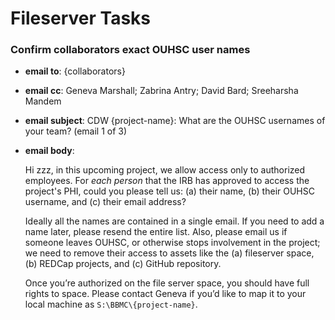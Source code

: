 # Fileserver Tasks

### Confirm collaborators exact OUHSC user names


* **email to**: {collaborators}

* **email cc**: Geneva Marshall; Zabrina Antry; David Bard; Sreeharsha Mandem

* **email subject**: CDW {project-name}: What are the OUHSC usernames of your team? (email 1 of 3)

* **email body**:

    Hi zzz, in this upcoming project, we allow access only to authorized employees.  For *each person* that the IRB has approved to access the project's PHI, could you please tell us: (a) their name, (b) their OUHSC username, and (c) their email address?  

    Ideally all the names are contained in a single email.  If you need to add a name later, please resend the entire list.  Also, please email us if someone leaves OUHSC, or otherwise stops involvement in the project; we need to remove their access to assets like the (a) fileserver space, (b) REDCap projects, and (c) GitHub repository.
    
    Once you’re authorized on the file server space, you should have full rights to space.  Please contact Geneva if you’d like to map it to your local machine as `S:\BBMC\{project-name}`.
